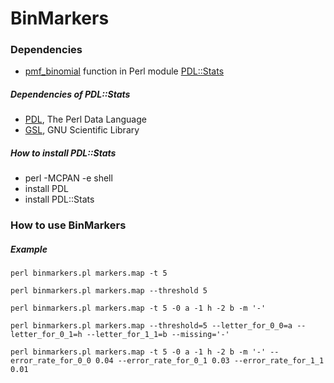 BinMarkers
======

### Dependencies
- [pmf_binomial](http://pdl-stats.sourceforge.net/Distr.htm#pmf_binomial) function in Perl module [PDL::Stats](https://metacpan.org/pod/PDL::Stats)

##### Dependencies of PDL::Stats
- [PDL](https://metacpan.org/pod/PDL), The Perl Data Language
- [GSL](http://www.gnu.org/software/gsl/), GNU Scientific Library

##### How to install PDL::Stats
- perl -MCPAN -e shell
- install PDL
- install PDL::Stats

### How to use BinMarkers

##### Example

`perl binmarkers.pl markers.map -t 5`

`perl binmarkers.pl markers.map --threshold 5`

`perl binmarkers.pl markers.map -t 5 -0 a -1 h -2 b -m '-'`

`perl binmarkers.pl markers.map --threshold=5 --letter_for_0_0=a --letter_for_0_1=h --letter_for_1_1=b --missing='-'`

`perl binmarkers.pl markers.map -t 5 -0 a -1 h -2 b -m '-' --error_rate_for_0_0 0.04 --error_rate_for_0_1 0.03 --error_rate_for_1_1 0.01`
